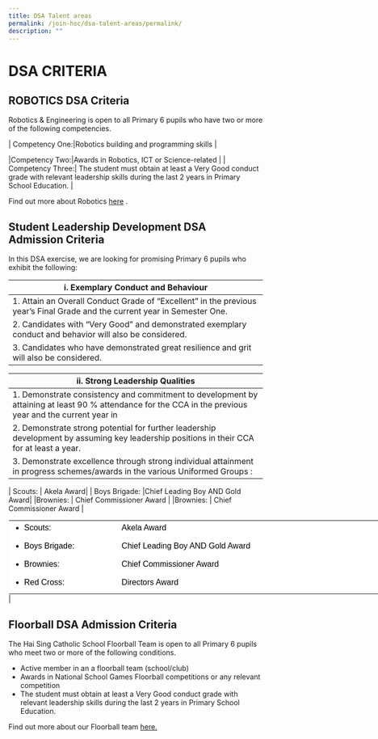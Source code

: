 ```yaml
---
title: DSA Talent areas
permalink: /join-hsc/dsa-talent-areas/permalink/
description: ""
---
```

DSA CRITERIA
================

ROBOTICS DSA Criteria
---------------------

Robotics &amp; Engineering is open to all Primary 6 pupils who have two or more of the following competencies.

| Competency One:|Robotics building and programming skills | 

|Competency Two:|Awards in Robotics, ICT or Science-related | 
| Competency Three:| The student must obtain at least a Very Good conduct grade with relevant leadership skills during the last 2 years in Primary School Education.   |

Find out more about Robotics [here](https://staging.d2qbslbi9g4bi3.amplifyapp.com/hsc-experience/Co-Curriculum/robotics/permalink/)&nbsp;.


Student Leadership Development DSA Admission Criteria
-----------------------------------------------------

In this DSA exercise, we are looking for promising Primary 6 pupils who exhibit the following:

| i. Exemplary Conduct and Behaviour |
| --- |
| 1\. Attain an Overall Conduct Grade of “Excellent” in the previous year’s Final Grade and the current year in Semester One. |
| 2\. Candidates with “Very Good” and demonstrated exemplary conduct and behavior will also be considered. |
| 3\. Candidates who have demonstrated great resilience and grit will also be considered. |

| ii. Strong Leadership Qualities |
| --- |
| 1\. Demonstrate consistency and commitment to development by attaining at least 90 % attendance for the CCA in the previous year and the current year in |
| 2\. Demonstrate strong potential for further leadership development by assuming key leadership positions in their CCA for at least a year.  
 | 3\. Demonstrate excellence through strong individual attainment in progress schemes/awards in the various Uniformed Groups :
 

| Scouts:            | Akela Award|
| Boys Brigade: |Chief Leading Boy AND Gold Award|
|Brownies:     | Chief Commissioner Award     |
|Brownies:     | Chief Commissioner Award     | 



 <table class="ive_eobj_left ives_tab_kosong" style="margin: 0px 10px 0px 0px; outline: 0px; padding: 0px; border-collapse: collapse; border: 1px solid transparent; table-layout: fixed; color: rgb(0, 0, 0); font-family: Montserrat, sans-serif; font-size: 16px; font-style: normal; font-variant-ligatures: normal; font-variant-caps: normal; font-weight: 400; letter-spacing: normal; orphans: 2; text-align: left; text-transform: none; white-space: normal; widows: 2; word-spacing: 0px; -webkit-text-stroke-width: 0px; text-decoration-thickness: initial; text-decoration-style: initial; text-decoration-color: initial; width: 826.938px;"><tbody style="margin: 0px; outline: 0px; padding: 0px;"><tr style="margin: 0px; outline: 0px; padding: 0px;"><td style="margin: 0px; outline: 0px; padding: 5px; text-align: left; background: rgb(255, 255, 255); color: rgb(0, 0, 0); vertical-align: top; width: 212px;"><ul style="margin: 0px 0px 0.5em 25px; outline: 0px; padding: 0px;"><li style="margin: 0px; outline: 0px; padding: 0px;">Scouts:</li></ul></td><td style="margin: 0px; outline: 0px; padding: 5px; text-align: left; background: rgb(255, 255, 255); color: rgb(0, 0, 0); vertical-align: top; width: 614px;">Akela Award</td></tr><tr style="margin: 0px; outline: 0px; padding: 0px;"><td style="margin: 0px; outline: 0px; padding: 5px; text-align: left; background: rgb(255, 255, 255); color: rgb(0, 0, 0); vertical-align: top;"><ul style="margin: 0px 0px 0.5em 25px; outline: 0px; padding: 0px;"><li style="margin: 0px; outline: 0px; padding: 0px;">Boys Brigade:</li></ul></td><td style="margin: 0px; outline: 0px; padding: 5px; text-align: left; background: rgb(255, 255, 255); color: rgb(0, 0, 0); vertical-align: top;">Chief Leading Boy AND Gold Award</td></tr><tr style="margin: 0px; outline: 0px; padding: 0px;"><td style="margin: 0px; outline: 0px; padding: 5px; text-align: left; background: rgb(255, 255, 255); color: rgb(0, 0, 0); vertical-align: top;"><ul style="margin: 0px 0px 0.5em 25px; outline: 0px; padding: 0px;"><li style="margin: 0px; outline: 0px; padding: 0px;">Brownies:</li></ul></td><td style="margin: 0px; outline: 0px; padding: 5px; text-align: left; background: rgb(255, 255, 255); color: rgb(0, 0, 0); vertical-align: top;">Chief Commissioner Award</td></tr><tr style="margin: 0px; outline: 0px; padding: 0px;"><td style="margin: 0px; outline: 0px; padding: 5px; text-align: left; background: rgb(255, 255, 255); color: rgb(0, 0, 0); vertical-align: top; width: 60px;"><ul style="margin: 0px 0px 0.5em 25px; outline: 0px; padding: 0px;"><li style="margin: 0px; outline: 0px; padding: 0px;">Red Cross:</li></ul></td><td style="margin: 0px; outline: 0px; padding: 5px; text-align: left; background: rgb(255, 255, 255); color: rgb(0, 0, 0); vertical-align: top; width: 60px;">Directors Award</td></tr></tbody></table>|
 
 Floorball DSA Admission Criteria
--------------------------------

The Hai Sing Catholic School Floorball Team is open to all Primary 6 pupils who meet two or more of the following conditions.  
  

*   Active member in an a floorball team (school/club)
*   Awards in National School Games Floorball competitions or any relevant competition
*   The student must obtain at least a Very Good conduct grade with relevant leadership skills during the last 2 years in Primary School Education.

Find out more about our Floorball team&nbsp;[here.](https://staging.d2qbslbi9g4bi3.amplifyapp.com/hsc-experience/Co-Curriculum/floorball/permalink/)